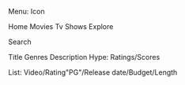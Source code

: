 Menu:
Icon

Home
Movies 
Tv Shows
Explore

Search

Title
Genres
Description
Hype: Ratings/Scores

List: Video/Rating"PG"/Release date/Budget/Length

